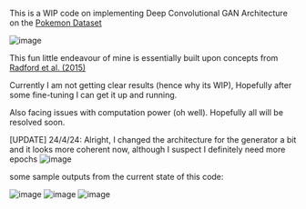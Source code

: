 This is a WIP code on implementing Deep Convolutional GAN Architecture on the [Pokemon Dataset]((https://www.kaggle.com/datasets/kvpratama/pokemon-images-dataset/data)) 

![image](https://github.com/One-eyed-warrior/PokeGAN/assets/75874625/ae839647-1472-48ab-9f1b-422027aff6e0)

This fun little endeavour of mine is essentially built upon concepts from [Radford et al. (2015)](https://arxiv.org/abs/1511.06434) 

Currently I am not getting clear results (hence why its WIP), Hopefully after some fine-tuning I can get it up and running. 

Also facing issues with computation power (oh well). Hopefully all will be resolved soon.

[UPDATE] 24/4/24: Alright, I changed the architecture for the generator a bit and it looks more coherent now, although I suspect I definitely need more epochs 
![image](https://github.com/One-eyed-warrior/PokeGAN/assets/75874625/db7508b2-1643-4f9f-92eb-5595bb00b795)



some sample outputs from the current state of this code:


![image](https://github.com/One-eyed-warrior/PokeGAN/assets/75874625/99d441d0-48cc-4d55-97cc-32c1ac79cfdb)
![image](https://github.com/One-eyed-warrior/PokeGAN/assets/75874625/c197a9ee-0161-41de-aefe-de7f82c6a65c)
![image](https://github.com/One-eyed-warrior/PokeGAN/assets/75874625/207106e9-2913-446f-9f25-4376c8fa0d9b)



